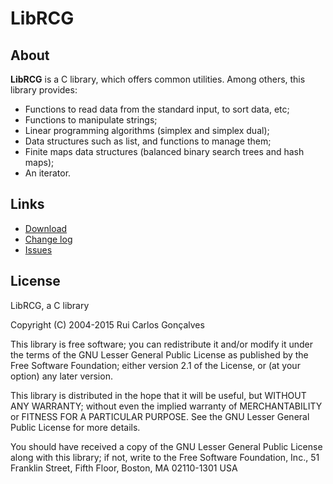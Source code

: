 # LibRCG

## About
**LibRCG** is a C library, which offers common utilities.
Among others, this library provides:
* Functions to read data from the standard input, to sort data, etc;
* Functions to manipulate strings;
* Linear programming algorithms (simplex and simplex dual);
* Data structures such as list, and functions to manage them;
* Finite maps data structures (balanced binary search trees and hash maps);
* An iterator.


## Links
* [Download](https://github.com/rcgoncalves/librcg/releases/latest)
* [Change log](https://github.com/rcgoncalves/librcg/blob/master/CHANGELOG.md)
* [Issues](https://github.com/rcgoncalves/librcg/issues)


## License
LibRCG, a C library

Copyright (C) 2004-2015 Rui Carlos Gonçalves

This library is free software; you can redistribute it and/or modify it under the terms of the GNU Lesser General Public License as published by the Free Software Foundation; either version 2.1 of the License, or (at your option) any later version.

This library is distributed in the hope that it will be useful, but WITHOUT ANY WARRANTY; without even the implied warranty of MERCHANTABILITY or FITNESS FOR A PARTICULAR PURPOSE.
See the GNU Lesser General Public License for more details.

You should have received a copy of the GNU Lesser General Public License along with this library; if not, write to the Free Software Foundation, Inc., 51 Franklin Street, Fifth Floor, Boston, MA 02110-1301 USA

